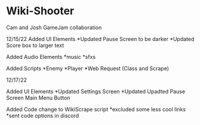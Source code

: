 # Wiki-Shooter
Cam and Josh GameJam collaboration 

12/15/22
Added UI Elements
*Updated Pause Screen to be darker
*Updated Score box to larger text

Added Audio Elements
*music
*sfxs

Added Scripts
*Enemy
*Player
*Web Request (Class and Scrape)

12/17/22

Added UI Elements
*Updated Settings Screen
*Updated Upadted Pause Screen Main Menu Button

Added Code change to WikiScrape script
*excluded some less cool links
*sent code options in discord
